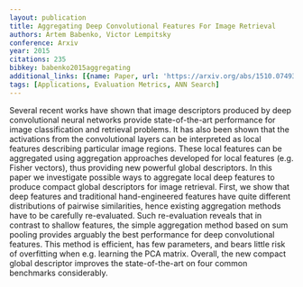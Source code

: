 ```yaml
---
layout: publication
title: Aggregating Deep Convolutional Features For Image Retrieval
authors: Artem Babenko, Victor Lempitsky
conference: Arxiv
year: 2015
citations: 235
bibkey: babenko2015aggregating
additional_links: [{name: Paper, url: 'https://arxiv.org/abs/1510.07493'}]
tags: [Applications, Evaluation Metrics, ANN Search]
---
```

Several recent works have shown that image descriptors produced by deep
convolutional neural networks provide state-of-the-art performance for image
classification and retrieval problems. It has also been shown that the
activations from the convolutional layers can be interpreted as local features
describing particular image regions. These local features can be aggregated
using aggregation approaches developed for local features (e.g. Fisher
vectors), thus providing new powerful global descriptors.
  In this paper we investigate possible ways to aggregate local deep features
to produce compact global descriptors for image retrieval. First, we show that
deep features and traditional hand-engineered features have quite different
distributions of pairwise similarities, hence existing aggregation methods have
to be carefully re-evaluated. Such re-evaluation reveals that in contrast to
shallow features, the simple aggregation method based on sum pooling provides
arguably the best performance for deep convolutional features. This method is
efficient, has few parameters, and bears little risk of overfitting when e.g.
learning the PCA matrix. Overall, the new compact global descriptor improves
the state-of-the-art on four common benchmarks considerably.